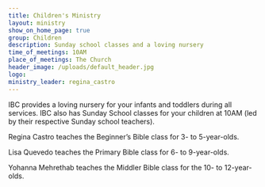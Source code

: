 ```yaml
---
title: Children's Ministry
layout: ministry
show_on_home_page: true
group: Children
description: Sunday school classes and a loving nursery
time_of_meetings: 10AM
place_of_meetings: The Church
header_image: /uploads/default_header.jpg
logo:
ministry_leader: regina_castro
---
```



IBC provides a loving nursery for your infants and toddlers during all services. IBC also has Sunday School classes for your children at 10AM (led by their respective Sunday school teachers).

Regina Castro teaches the Beginner’s Bible class for 3- to 5-year-olds.

Lisa Quevedo teaches the Primary Bible class for 6- to 9-year-olds.

Yohanna Mehrethab teaches the Middler Bible class for the 10- to 12-year-olds.&nbsp;